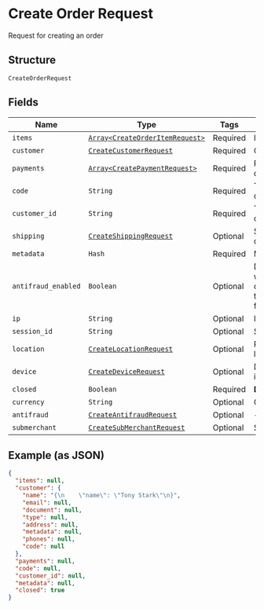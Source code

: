 
# Create Order Request

Request for creating an order

## Structure

`CreateOrderRequest`

## Fields

| Name | Type | Tags | Description |
|  --- | --- | --- | --- |
| `items` | [`Array<CreateOrderItemRequest>`](/doc/models/create-order-item-request.md) | Required | Items |
| `customer` | [`CreateCustomerRequest`](/doc/models/create-customer-request.md) | Required | Customer |
| `payments` | [`Array<CreatePaymentRequest>`](/doc/models/create-payment-request.md) | Required | Payment data |
| `code` | `String` | Required | The order code |
| `customer_id` | `String` | Required | The customer id |
| `shipping` | [`CreateShippingRequest`](/doc/models/create-shipping-request.md) | Optional | Shipping data |
| `metadata` | `Hash` | Required | Metadata |
| `antifraud_enabled` | `Boolean` | Optional | Defines whether the order will go through anti-fraud |
| `ip` | `String` | Optional | Ip address |
| `session_id` | `String` | Optional | Session id |
| `location` | [`CreateLocationRequest`](/doc/models/create-location-request.md) | Optional | Request's location |
| `device` | [`CreateDeviceRequest`](/doc/models/create-device-request.md) | Optional | Device's informations |
| `closed` | `Boolean` | Required | **Default**: `true` |
| `currency` | `String` | Optional | Currency |
| `antifraud` | [`CreateAntifraudRequest`](/doc/models/create-antifraud-request.md) | Optional | - |
| `submerchant` | [`CreateSubMerchantRequest`](/doc/models/create-sub-merchant-request.md) | Optional | SubMerchant |

## Example (as JSON)

```json
{
  "items": null,
  "customer": {
    "name": "{\n    \"name\": \"Tony Stark\"\n}",
    "email": null,
    "document": null,
    "type": null,
    "address": null,
    "metadata": null,
    "phones": null,
    "code": null
  },
  "payments": null,
  "code": null,
  "customer_id": null,
  "metadata": null,
  "closed": true
}
```


